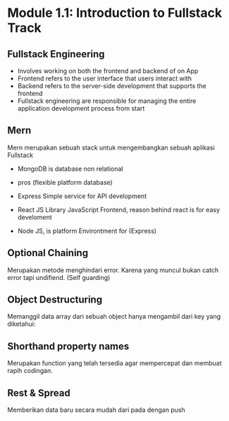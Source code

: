 # Module 1.1: Introduction to Fullstack Track

## Fullstack Engineering

- Involves working on both the frontend and backend of on App
- Frontend refers to the user interface that users interact with
- Backend refers to the server-side development that supports the frontend
- Fullstack engineering are responsible for managing the entire application development process from start

## Mern

Mern merupakan sebuah stack untuk mengembangkan sebuah aplikasi Fullstack

- MongoDB
  is database non relational

* pros (flexible platform database)

- Express
  Simple service for API development

- React JS
  Library JavaScript Frontend, reason behind react is for easy develoment

- Node JS, is platform Environtment for (Express)

## Optional Chaining

Merupakan metode menghindari error. Karena yang muncul bukan catch error tapi undifiend. (Self guarding)

## Object Destructuring

Memanggil data array dari sebuah object hanya mengambil dari key yang diketahui:

## Shorthand property names

Merupakan function yang telah tersedia agar mempercepat dan membuat rapih codingan.

## Rest & Spread

Memberikan data baru secara mudah dari pada dengan push
